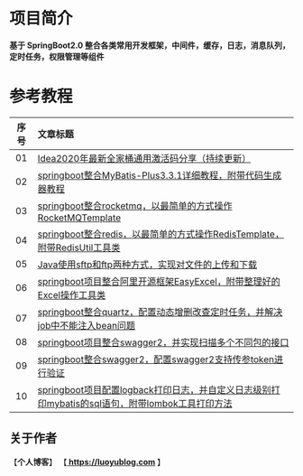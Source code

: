 # 项目简介
<b>基于 SpringBoot2.0 整合各类常用开发框架，中间件，缓存，日志，消息队列，定时任务，权限管理等组件</b>

# 参考教程
|序号|文章标题|
|:---:|:---|
|01|[Idea2020年最新全家桶通用激活码分享（持续更新）](https://www.jianshu.com/p/b148b93534a0)|
|02|[springboot整合MyBatis-Plus3.3.1详细教程，附带代码生成器教程](https://www.jianshu.com/p/5e4218d47578)|
|03|[springboot整合rocketmq，以最简单的方式操作RocketMQTemplate](https://www.jianshu.com/p/c66cd3a703dc)|
|04|[springboot整合redis，以最简单的方式操作RedisTemplate，附带RedisUtil工具类](https://www.jianshu.com/p/3ba1cb01407b)|
|05|[Java使用sftp和ftp两种方式，实现对文件的上传和下载](https://www.jianshu.com/p/2b169db088be)|
|06|[springboot项目整合阿里开源框架EasyExcel，附带整理好的Excel操作工具类](https://www.jianshu.com/p/2fe693313e02)|
|07|[springboot整合quartz，配置动态增删改查定时任务，并解决job中不能注入bean问题](https://www.jianshu.com/p/ca2bfbdfee68)|
|08|[springboot项目整合swagger2，并实现扫描多个不同包的接口](https://www.jianshu.com/p/7386a0e04ca8)|
|09|[springboot整合swagger2，配置swagger2支持传参token进行验证](https://www.jianshu.com/p/e304e90356b5)|
|10|[springboot项目配置logback打印日志，并自定义日志级别打印mybatis的sql语句，附带lombok工具打印方法](https://www.jianshu.com/p/a7f1a33b9825)|

## 关于作者
【<b>个人博客</b>】    【<b><a href="https://luoyublog.com"> https://luoyublog.com </a></b>】<br/>
